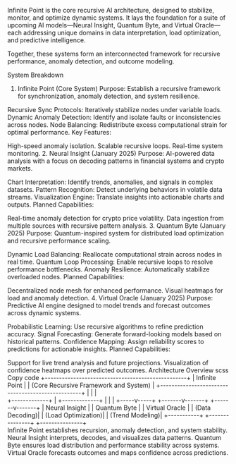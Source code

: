 Infinite Point is the core recursive AI architecture, designed to stabilize, monitor, and optimize dynamic systems. It lays the foundation for a suite of upcoming AI models—Neural Insight, Quantum Byte, and Virtual Oracle—each addressing unique domains in data interpretation, load optimization, and predictive intelligence.

Together, these systems form an interconnected framework for recursive performance, anomaly detection, and outcome modeling.

System Breakdown
1. Infinite Point (Core System)
Purpose: Establish a recursive framework for synchronization, anomaly detection, and system resilience.

Recursive Sync Protocols: Iteratively stabilize nodes under variable loads.
Dynamic Anomaly Detection: Identify and isolate faults or inconsistencies across nodes.
Node Balancing: Redistribute excess computational strain for optimal performance.
Key Features:

High-speed anomaly isolation.
Scalable recursive loops.
Real-time system monitoring.
2. Neural Insight (January 2025)
Purpose: AI-powered data analysis with a focus on decoding patterns in financial systems and crypto markets.

Chart Interpretation: Identify trends, anomalies, and signals in complex datasets.
Pattern Recognition: Detect underlying behaviors in volatile data streams.
Visualization Engine: Translate insights into actionable charts and outputs.
Planned Capabilities:

Real-time anomaly detection for crypto price volatility.
Data ingestion from multiple sources with recursive pattern analysis.
3. Quantum Byte (January 2025)
Purpose: Quantum-inspired system for distributed load optimization and recursive performance scaling.

Dynamic Load Balancing: Reallocate computational strain across nodes in real time.
Quantum Loop Processing: Enable recursive loops to resolve performance bottlenecks.
Anomaly Resilience: Automatically stabilize overloaded nodes.
Planned Capabilities:

Decentralized node mesh for enhanced performance.
Visual heatmaps for load and anomaly detection.
4. Virtual Oracle (January 2025)
Purpose: Predictive AI engine designed to model trends and forecast outcomes across dynamic systems.

Probabilistic Learning: Use recursive algorithms to refine prediction accuracy.
Signal Forecasting: Generate forward-looking models based on historical patterns.
Confidence Mapping: Assign reliability scores to predictions for actionable insights.
Planned Capabilities:

Support for live trend analysis and future projections.
Visualization of confidence heatmaps over predicted outcomes.
Architecture Overview
scss
Copy code
+--------------------------------------------------+
|                    Infinite Point                |
|       (Core Recursive Framework and System)      |
+--------------------------------------------------+
                    |       |       |                 
      +-------------+       |       +-------------+
      |                     |                     |
+-----v-----+       +-------v-------+     +-------v-------+
| Neural Insight |   | Quantum Byte    |   | Virtual Oracle  |
| (Data Decoding)|   | (Load Optimization)|   | (Trend Modeling)|
+-----------+       +---------------+     +---------------+  
Infinite Point establishes recursion, anomaly detection, and system stability.
Neural Insight interprets, decodes, and visualizes data patterns.
Quantum Byte ensures load distribution and performance stability across systems.
Virtual Oracle forecasts outcomes and maps confidence across predictions.
